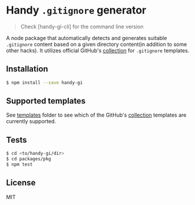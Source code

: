 # Handy `.gitignore` generator

> Check [handy-gi-cli] for the command line version

A node package that automatically detects and generates suitable `.gitignore`
content based on a given directory content(in addition to some other hacks). It
utilizes official GitHub's [collection] for `.gitignore` templates.


## Installation

```sh
$ npm install --save handy-gi
```

## Supported templates

See [templates] folder to see which of the GitHub's [collection] templates are
currently supported.

[collection]: https://github.com/github/gitignore
[templates]: ./src/templates

## Tests

```sh
$ cd <to/handy-gi/dir>
$ cd packages/pkg
$ npm test
```

## License

MIT

